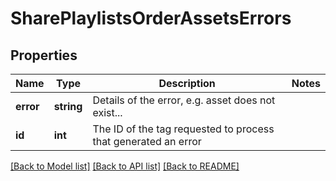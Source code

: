 # SharePlaylistsOrderAssetsErrors

## Properties
Name | Type | Description | Notes
------------ | ------------- | ------------- | -------------
**error** | **string** | Details of the error, e.g. asset does not exist... | 
**id** | **int** | The ID of the tag requested to process that generated an error | 

[[Back to Model list]](../README.md#documentation-for-models) [[Back to API list]](../README.md#documentation-for-api-endpoints) [[Back to README]](../README.md)



